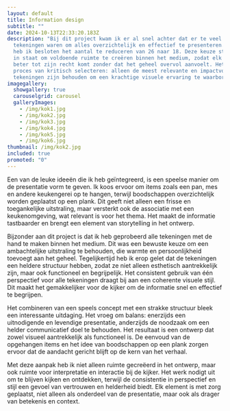 ```yaml
---
layout: default
title: Information design
subtitle: ""
date: 2024-10-13T22:33:20.183Z
description: "Bij dit project kwam ik er al snel achter dat er te veel
  tekeningen waren om alles overzichtelijk en effectief te presenteren. Daarom
  heb ik besloten het aantal te reduceren van 26 naar 18. Deze keuze stelde me
  in staat om voldoende ruimte te creëren binnen het medium, zodat elk element
  beter tot zijn recht komt zonder dat het geheel overvol aanvoelt. Het was een
  proces van kritisch selecteren: alleen de meest relevante en impactvolle
  tekeningen zijn behouden om een krachtige visuele ervaring te waarborgen."
imagegallery:
  showgallery: true
  carouselgrid: carousel
  galleryImages:
    - /img/kok1.jpg
    - /img/kok2.jpg
    - /img/kok3.jpg
    - /img/kok4.jpg
    - /img/kok5.jpg
    - /img/kok6.jpg
thumbnail: /img/kok2.jpg
included: true
promoted: "0"
---
```

Een van de leuke ideeën die ik heb geïntegreerd, is een speelse manier om de presentatie vorm te geven. Ik koos ervoor om items zoals een pan, mes en andere keukengerei op te hangen, terwijl boodschappen overzichtelijk worden geplaatst op een plank. Dit geeft niet alleen een frisse en toegankelijke uitstraling, maar versterkt ook de associatie met een keukenomgeving, wat relevant is voor het thema. Het maakt de informatie tastbaarder en brengt een element van storytelling in het ontwerp.

Bijzonder aan dit project is dat ik heb geprobeerd alle tekeningen met de hand te maken binnen het medium. Dit was een bewuste keuze om een ambachtelijke uitstraling te behouden, die warmte en persoonlijkheid toevoegt aan het geheel. Tegelijkertijd heb ik erop gelet dat de tekeningen een heldere structuur hebben, zodat ze niet alleen esthetisch aantrekkelijk zijn, maar ook functioneel en begrijpelijk. Het consistent gebruik van één perspectief voor alle tekeningen draagt bij aan een coherente visuele stijl. Dit maakt het gemakkelijker voor de kijker om de informatie snel en effectief te begrijpen.

Het combineren van een speels concept met een strakke structuur bleek een interessante uitdaging. Het vroeg om balans: enerzijds een uitnodigende en levendige presentatie, anderzijds de noodzaak om een helder communicatief doel te behouden. Het resultaat is een ontwerp dat zowel visueel aantrekkelijk als functioneel is. De eenvoud van de opgehangen items en het idee van boodschappen op een plank zorgen ervoor dat de aandacht gericht blijft op de kern van het verhaal.

Met deze aanpak heb ik niet alleen ruimte gecreëerd in het ontwerp, maar ook ruimte voor interpretatie en interactie bij de kijker. Het werk nodigt uit om te blijven kijken en ontdekken, terwijl de consistentie in perspectief en stijl een gevoel van vertrouwen en helderheid biedt. Elk element is met zorg geplaatst, niet alleen als onderdeel van de presentatie, maar ook als drager van betekenis en context.

